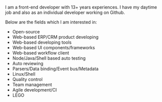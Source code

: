 I am a front-end developer with 13+ years experiences. I have my daytime job and also as an individual developer working on Github.

Below are the fields which I am interested in:

+ Open-source
+ Web-based ERP/CRM product developing
+ Web-based developing tools
+ Web-based UI components/frameworks
+ Web-based workflow client
+ Node/Java/Shell based auto testing
+ Auto reviewing
+ Parsers/Data binding/Event bus/Metadata
+ Linux/Shell
+ Quality control
+ Team management
+ Agile development/CI
+ LEGO
